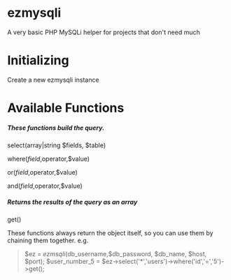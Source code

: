 # ezmysqli

A very basic PHP MySQLi helper for projects that don't need much

# Initializing

Create a new ezmysqli instance

# Available Functions

##### These functions build the query.

select(array|string $fields, $table)

where($field,$operator,$value)

or($field,$operator,$value)

and($field,$operator,$value)

##### Returns the results of the query as an array

get()

These functions always return the object itself, so you can use them by chaining them together.
e.g.

> $ez = $ezmsqli($db_username,$db_password, $db_name, $host, $port);
> $user_number_5 = $ez->select('*','users')->where('id','=','5')->get();
